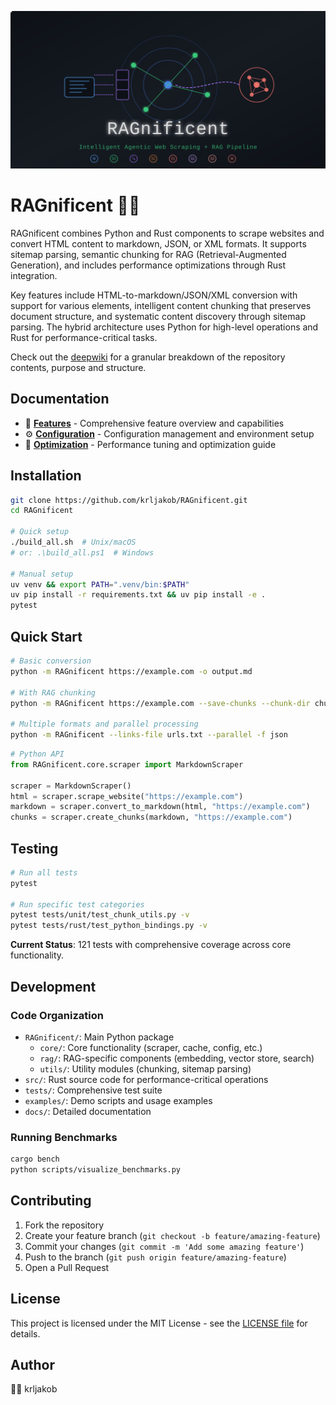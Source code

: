 ![RAGnificent](docs/assets/github-banner.svg)

# RAGnificent 🔄📝

RAGnificent combines Python and Rust components to scrape websites and convert HTML content to markdown, JSON, or XML formats. It supports sitemap parsing, semantic chunking for RAG (Retrieval-Augmented Generation), and includes performance optimizations through Rust integration.

Key features include HTML-to-markdown/JSON/XML conversion with support for various elements, intelligent content chunking that preserves document structure, and systematic content discovery through sitemap parsing. The hybrid architecture uses Python for high-level operations and Rust for performance-critical tasks.

Check out the [deepwiki](https://deepwiki.com/krljakob/RAGnificent/) for a granular breakdown of the repository contents, purpose and structure.

## Documentation

- 📖 **[Features](docs/FEATURES.md)** - Comprehensive feature overview and capabilities
- ⚙️ **[Configuration](docs/CONFIGURATION.md)** - Configuration management and environment setup
- 🚀 **[Optimization](docs/OPTIMIZATION.md)** - Performance tuning and optimization guide

## Installation

```bash
git clone https://github.com/krljakob/RAGnificent.git
cd RAGnificent

# Quick setup
./build_all.sh  # Unix/macOS
# or: .\build_all.ps1  # Windows

# Manual setup
uv venv && export PATH=".venv/bin:$PATH"
uv pip install -r requirements.txt && uv pip install -e .
pytest
```

## Quick Start

```bash
# Basic conversion
python -m RAGnificent https://example.com -o output.md

# With RAG chunking
python -m RAGnificent https://example.com --save-chunks --chunk-dir chunks

# Multiple formats and parallel processing
python -m RAGnificent --links-file urls.txt --parallel -f json
```

```python
# Python API
from RAGnificent.core.scraper import MarkdownScraper

scraper = MarkdownScraper()
html = scraper.scrape_website("https://example.com")
markdown = scraper.convert_to_markdown(html, "https://example.com")
chunks = scraper.create_chunks(markdown, "https://example.com")
```

## Testing

```bash
# Run all tests
pytest

# Run specific test categories
pytest tests/unit/test_chunk_utils.py -v
pytest tests/rust/test_python_bindings.py -v
```

**Current Status**: 121 tests with comprehensive coverage across core functionality.

## Development

### Code Organization

- `RAGnificent/`: Main Python package
  - `core/`: Core functionality (scraper, cache, config, etc.)
  - `rag/`: RAG-specific components (embedding, vector store, search)
  - `utils/`: Utility modules (chunking, sitemap parsing)
- `src/`: Rust source code for performance-critical operations
- `tests/`: Comprehensive test suite
- `examples/`: Demo scripts and usage examples
- `docs/`: Detailed documentation

### Running Benchmarks

```bash
cargo bench
python scripts/visualize_benchmarks.py
```

## Contributing

1. Fork the repository
2. Create your feature branch (`git checkout -b feature/amazing-feature`)
3. Commit your changes (`git commit -m 'Add some amazing feature'`)
4. Push to the branch (`git push origin feature/amazing-feature`)
5. Open a Pull Request

## License

This project is licensed under the MIT License - see the [LICENSE file](LICENSE) for details.

## Author

🐍🦀 krljakob
